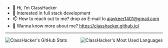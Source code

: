 - 👋 Hi, I’m ClassHacker
- :eyes: Interested in full stack development
- 📫 How to reach out to me? drop an E-mail to ajaykeer1401@gmail.com
- :speech_balloon: Wanna know more about me? https://classhacker.github.io/
<hr>
<img align="left" src="https://github-readme-stats-git-masterrstaa-rickstaa.vercel.app/api?username=classhacker&theme=dark&hide=contribs,issues&show_icons=true&include_all_commits=true" alt="ClassHacker's GitHub Stats">
<img align="right" src="https://github-readme-stats-git-masterrstaa-rickstaa.vercel.app/api/top-langs/?username=classhacker&theme=dark" alt="ClassHacker's Most Used Languages">
        
<!-- 
Not working as expected
<picture>
  <source 
    srcset="https://github-readme-stats.vercel.app/api?username=classhacker&hide=contribs,issues&show_icons=true&theme=dark"
    media="(prefers-color-scheme: dark)"
  />
  <source
    srcset="https://github-readme-stats.vercel.app/api?username=classhacker&hide=contribs,issues&show_icons=true"
    media="(prefers-color-scheme: light), (prefers-color-scheme: no-preference)"
  />
  <img src="https://github-readme-stats.vercel.app/api?username=classhacker&hide=contribs,issues&show_icons=true" />
</picture> -->
<!-- 
Will add later
<div align="center">
  <img src="https://github-profile-trophy.vercel.app/?username=classhacker&column=-1" alt="ClassHacker's GitHub trophy">
</div> -->

<!---
ClassHacker/ClassHacker is a ✨ special ✨ repository because its `README.md` (this file) appears on your GitHub profile.
You can click the Preview link to take a look at your changes.
--->

